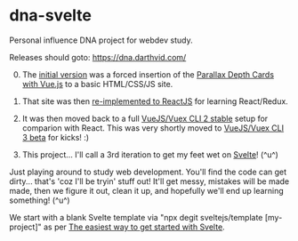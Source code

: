 # dna-svelte

Personal influence DNA project for webdev study.

Releases should goto: https://dna.darthvid.com/

0. The [initial version](https://github.com/tehdarthvid/old-dna) was a forced insertion of the [Parallax Depth Cards with Vue.js](https://vuejsexamples.com/parallax-depth-cards-with-vue-js/) to a basic HTML/CSS/JS site.
1. That site was then [re-implemented to ReactJS](https://github.com/tehdarthvid/dna-react) for learning React/Redux.
1. It was then moved back to a full [VueJS/Vuex CLI 2 stable](https://github.com/tehdarthvid/dna-vue-cli-2) setup for comparion with React. This was very shortly moved to [VueJS/Vuex CLI 3 beta](https://github.com/tehdarthvid/dna-vue) for kicks! :)

1. This project... I'll call a 3rd iteration to get my feet wet on [Svelte](https://github.com/sveltejs/svelte/)! (^u^)

Just playing around to study web development. You'll find the code can get dirty... that's 'coz I'll be tryin' stuff out! It'll get messy, mistakes will be made made, then we figure it out, clean it up, and hopefully we'll end up learning something! (^u^)

We start with a blank Svelte template via "npx degit sveltejs/template [my-project]" as per [The easiest way to get started with Svelte](https://svelte.dev/blog/the-easiest-way-to-get-started).
